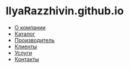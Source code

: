 IlyaRazzhivin.github.io 
=======================
<!DOCTYPE html PUBLIC "-//W3C//DTD XHTML 1.0 Strict//EN" "http://www.w3.org/TR/xhtml1/DTD/xhtml1-strict.dtd">
<html xmlns="http://www.w3.org/1999/xhtml" xml:lang="en" lang="en">
<head>
    <title>Horizontal CSS Menu</title>
    <meta http-equiv="Content-Type" content="text/html; charset=utf-8" />
    <link rel="stylesheet" media="all" type="text/css" href="site.css" />
</head>
<body>
<div class="page">
    <ul>
        <li><a href="#">О компании</a></li>
        <li><a href="#">Каталог</a></li>
        <li><a href="#">Производитель</a></li>
        <li><a href="#">Клиенты</a></li>
        <li><a href="#">Услуги</a></li>
        <li><a href="#">Контакты</a></li>
    </ul>
</div>
</body>
</html>
